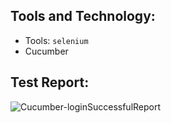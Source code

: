 ## Tools and Technology:
 - Tools: ```selenium```
 - Cucumber
## Test Report:
![Cucumber-loginSuccessfulReport](https://user-images.githubusercontent.com/52061402/212407444-0a719f00-4054-484b-8f2a-0905f13a2b25.JPG)
